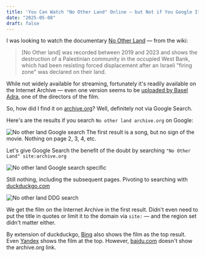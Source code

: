 ```yaml
---
title: 'You Can Watch "No Other Land" Online — but Not if You Google It'
date: "2025-05-08"
draft: false
---
```


I was looking to watch the documentary [No Other Land](https://en.wikipedia.org/wiki/No_Other_Land) — from the wiki:

> [No Other land] was recorded between 2019 and 2023 and shows the destruction of a Palestinian community in the occupied West Bank, which had been resisting forced displacement after an Israeli "firing zone" was declared on their land.

While not widely available for streaming, fortunately it's readily available on the Internet Archive — even one version seems to be [uploaded by Basel Adra](https://archive.org/details/nootherland_202503), one of the directors of the film.

So, how did I find it on [archive.org](https://archive.org)? Well, definitely not via Google Search.

Here's are the results if you search `No other land archive.org` on Google:

![No other land Google search](/images/NoL-gsearch1.jpg)
The first result is a song, but no sign of the movie. Nothing on page 2, 3, 4, etc.

Let's give Google Search the benefit of the doubt by searching `"No Other Land" site:archive.org`

![No other land Google search specific](/images/NoL-gsearch2.jpg)

Still nothing, including the subsequent pages. Pivoting to searching with [duckduckgo.com](https://duckduckgo.com)

![No other land DDG search](/images/NoL-dsearch.jpg)

We get the film on the Internet Archive in the first result. Didn't even need to put the title in quotes or limit it to the domain via `site:` — and the region set didn't matter either.

By extension of duckduckgo, [Bing](https://www.bing.com/search?q=no+other+land+archive.org) also shows the film as the top result. Even [Yandex](https://yandex.com/search/?text=no+other+land+archive.org) shows the film at the top. However, [baidu.com](https://baidu.com) doesn't show the archive.org link.
